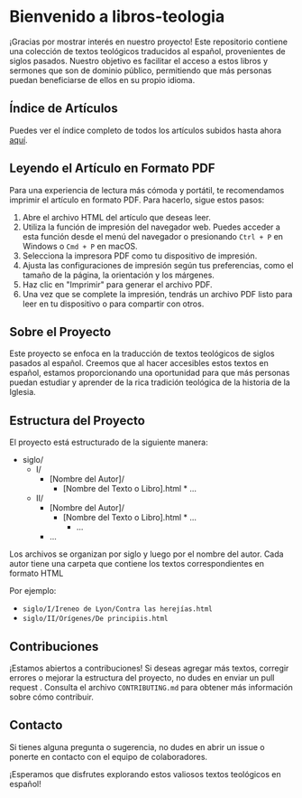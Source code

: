 # Bienvenido a libros-teologia

¡Gracias por mostrar interés en nuestro proyecto! Este repositorio contiene una colección de textos teológicos traducidos al español, provenientes de siglos pasados. Nuestro objetivo es facilitar el acceso a estos libros y sermones que son de dominio público, permitiendo que más personas puedan beneficiarse de ellos en su propio idioma.

## Índice de Artículos

Puedes ver el índice completo de todos los artículos subidos hasta ahora [aquí](https://daniel08garcia.github.io/libros-teologia/).

## Leyendo el Artículo en Formato PDF

Para una experiencia de lectura más cómoda y portátil, te recomendamos imprimir el artículo en formato PDF. Para hacerlo, sigue estos pasos:

1. Abre el archivo HTML del artículo que deseas leer.
2. Utiliza la función de impresión del navegador web. Puedes acceder a esta función desde el menú del navegador o presionando `Ctrl + P` en Windows o `Cmd + P` en macOS.
3. Selecciona la impresora PDF como tu dispositivo de impresión.
4. Ajusta las configuraciones de impresión según tus preferencias, como el tamaño de la página, la orientación y los márgenes.
5. Haz clic en "Imprimir" para generar el archivo PDF.
6. Una vez que se complete la impresión, tendrás un archivo PDF listo para leer en tu dispositivo o para compartir con otros.

## Sobre el Proyecto

Este proyecto se enfoca en la traducción de textos teológicos de siglos pasados al español. Creemos que al hacer accesibles estos textos en español, estamos proporcionando una oportunidad para que más personas puedan estudiar y aprender de la rica tradición teológica de la historia de la Iglesia.

## Estructura del Proyecto

El proyecto está estructurado de la siguiente manera:

- siglo/
  - I/
    - [Nombre del Autor]/
      - [Nombre del Texto o Libro].html \* ...
  - II/
    - [Nombre del Autor]/
      - [Nombre del Texto o Libro].html \* ...
        - ...
    - ...

Los archivos se organizan por siglo y luego por el nombre del autor. Cada autor tiene una carpeta que contiene los textos correspondientes en formato HTML

Por ejemplo:

- `siglo/I/Ireneo de Lyon/Contra las herejías.html`
- `siglo/II/Orígenes/De principiis.html`

## Contribuciones

¡Estamos abiertos a contribuciones! Si deseas agregar más textos, corregir errores o mejorar la estructura del proyecto, no dudes en enviar un pull request . Consulta el archivo `CONTRIBUTING.md` para obtener más información sobre cómo contribuir.

## Contacto

Si tienes alguna pregunta o sugerencia, no dudes en abrir un issue o ponerte en contacto con el equipo de colaboradores.

¡Esperamos que disfrutes explorando estos valiosos textos teológicos en español!
